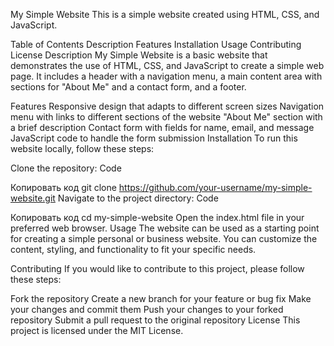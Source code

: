 My Simple Website
This is a simple website created using HTML, CSS, and JavaScript.

Table of Contents
Description
Features
Installation
Usage
Contributing
License
Description
My Simple Website is a basic website that demonstrates the use of HTML, CSS, and JavaScript to create a simple web page. It includes a header with a navigation menu, a main content area with sections for "About Me" and a contact form, and a footer.

Features
Responsive design that adapts to different screen sizes
Navigation menu with links to different sections of the website
"About Me" section with a brief description
Contact form with fields for name, email, and message
JavaScript code to handle the form submission
Installation
To run this website locally, follow these steps:

Clone the repository:
Code

Копировать код
git clone https://github.com/your-username/my-simple-website.git
Navigate to the project directory:
Code

Копировать код
cd my-simple-website
Open the index.html file in your preferred web browser.
Usage
The website can be used as a starting point for creating a simple personal or business website. You can customize the content, styling, and functionality to fit your specific needs.

Contributing
If you would like to contribute to this project, please follow these steps:

Fork the repository
Create a new branch for your feature or bug fix
Make your changes and commit them
Push your changes to your forked repository
Submit a pull request to the original repository
License
This project is licensed under the MIT License.
